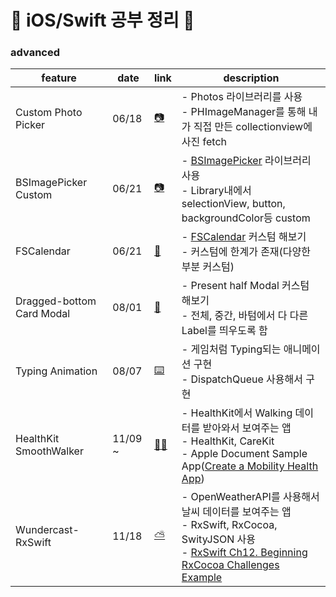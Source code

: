# 🌈  iOS/Swift 공부 정리 🌿
### advanced
| feature |date |link |description |
|----|---|----|----|
|Custom Photo Picker|06/18|[📷](https://github.com/YoonAh-dev/Swift-Basic/tree/main/advanced/PhotoPicker)| - Photos 라이브러리를 사용 <br/> - PHImageManager를 통해 내가 직접 만든 collectionview에 사진 fetch
|BSImagePicker Custom|06/21|[📷](https://github.com/YoonAh-dev/Swift-Basic/tree/main/advanced/BSPhotoPicker)| - [BSImagePicker](https://github.com/mikaoj/BSImagePicker) 라이브러리 사용 <br/> - Library내에서 selectionView, button, backgroundColor등 custom
|FSCalendar|06/21|[📅](https://github.com/YoonAh-dev/Swift-Basic/tree/main/advanced/CustomFSCanlendar)| - [FSCalendar](https://github.com/WenchaoD/FSCalendar) 커스텀 해보기 <br/> - 커스텀에 한계가 존재(다양한 부분 커스텀)
|Dragged-bottom Card Modal|08/01|[📃](https://github.com/YoonAh-dev/Swift-Basic/tree/main/advanced/DraggedModalTest)| - Present half Modal 커스텀 해보기<br/> - 전체, 중간, 바텀에서 다 다른 Label를 띄우도록 함<br/>
|Typing Animation|08/07|[⌨️](https://github.com/YoonAh-dev/Swift-Basic/tree/main/advanced/TypingAnimationTest)| - 게임처럼 Typing되는 애니메이션 구현<br/> - DispatchQueue 사용해서 구현 <br/>
|HealthKit SmoothWalker|11/09 ~ |[🏋️‍♀️](https://github.com/YoonAh-dev/Swift-Basic/tree/main/advanced/HealthKit-Practice)| - HealthKit에서 Walking 데이터를 받아와서 보여주는 앱 <br/> - HealthKit, CareKit <br/> - Apple Document Sample App([Create a Mobility Health App](https://developer.apple.com/documentation/healthkit/creating_a_mobility_health_app)) <br/>
|Wundercast-RxSwift|11/18|[⛅️](https://github.com/YoonAh-dev/Swift-LabRoom-For-Duna/tree/main/advanced/Wundercast-RxSwift)| - OpenWeatherAPI를 사용해서 날씨 데이터를 보여주는 앱 <br/> - RxSwift, RxCocoa, SwityJSON 사용 <br/> - [RxSwift Ch12. Beginning RxCocoa Challenges Example](https://github.com/fimuxd/RxSwift/blob/master/Lectures/12_Beginning%20RxCocoa/Ch12.%20Beginning%20RxCocoa.md) <br/>
